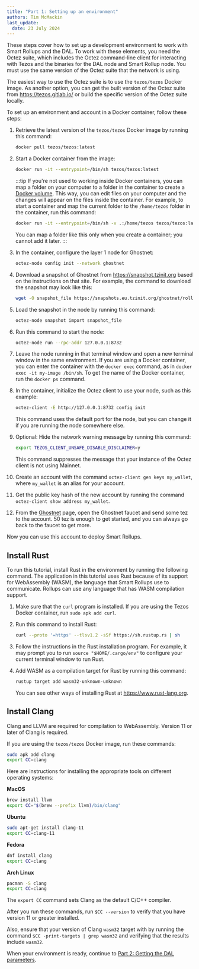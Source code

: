 ```yaml
---
title: "Part 1: Setting up an environment"
authors: Tim McMackin
last_update:
  date: 23 July 2024
---
```


These steps cover how to set up a development environment to work with Smart Rollups and the DAL.
To work with these elements, you need the Octez suite, which includes the Octez command-line client for interacting with Tezos and the binaries for the DAL node and Smart Rollup node.
You must use the same version of the Octez suite that the network is using.

The easiest way to use the Octez suite is to use the `tezos/tezos` Docker image.
As another option, you can get the built version of the Octez suite from https://tezos.gitlab.io/ or build the specific version of the Octez suite locally.

To set up an environment and account in a Docker container, follow these steps:

1. Retrieve the latest version of the `tezos/tezos` Docker image by running this command:

   ```bash
   docker pull tezos/tezos:latest
   ```

1. Start a Docker container from the image:

   ```bash
   docker run -it --entrypoint=/bin/sh tezos/tezos:latest
   ```

   :::tip
   If you're not used to working inside Docker containers, you can map a folder on your computer to a folder in the container to create a [Docker volume](https://docs.docker.com/storage/volumes/).
   This way, you can edit files on your computer and the changes will appear on the files inside the container.
   For example, to start a container and map the current folder to the `/home/tezos` folder in the container, run this command:

   ```bash
   docker run -it --entrypoint=/bin/sh -v .:/home/tezos tezos/tezos:latest
   ```

   You can map a folder like this only when you create a container; you cannot add it later.
   :::

1. In the container, configure the layer 1 node for Ghostnet:

   ```bash
   octez-node config init --network ghostnet
   ```

1. Download a snapshot of Ghostnet from https://snapshot.tzinit.org based on the instructions on that site.
For example, the command to download the snapshot may look like this:

   ```bash
   wget -O snapshot_file https://snapshots.eu.tzinit.org/ghostnet/rolling
   ```

1. Load the snapshot in the node by running this command:

   ```bash
   octez-node snapshot import snapshot_file
   ```

1. Run this command to start the node:

   ```bash
   octez-node run --rpc-addr 127.0.0.1:8732
   ```

1. Leave the node running in that terminal window and open a new terminal window in the same environment.
If you are using a Docker container, you can enter the container with the `docker exec` command, as in `docker exec -it my-image /bin/sh`.
To get the name of the Docker container, run the `docker ps` command.

1. In the container, initialize the Octez client to use your node, such as this example:

   ```bash
   octez-client -E http://127.0.0.1:8732 config init
   ```

   This command uses the default port for the node, but you can change it if you are running the node somewhere else.

1. Optional: Hide the network warning message by running this command:

   ```bash
   export TEZOS_CLIENT_UNSAFE_DISABLE_DISCLAIMER=y
   ```

   This command suppresses the message that your instance of the Octez client is not using Mainnet.

1. Create an account with the command `octez-client gen keys my_wallet`, where `my_wallet` is an alias for your account.

1. Get the public key hash of the new account by running the command `octez-client show address my_wallet`.

1. From the [Ghostnet](https://teztnets.com/ghostnet-about) page, open the Ghostnet faucet and send some tez to the account.
50 tez is enough to get started, and you can always go back to the faucet to get more.

Now you can use this account to deploy Smart Rollups.

## Install Rust

To run this tutorial, install Rust in the environment by running the following command.
The application in this tutorial uses Rust because of its support for WebAssembly (WASM), the language that Smart Rollups use to communicate.
Rollups can use any language that has WASM compilation support.

1. Make sure that the `curl` program is installed.
If you are using the Tezos Docker container, run `sudo apk add curl`.

1. Run this command to install Rust:

   ```bash
   curl --proto '=https' --tlsv1.2 -sSf https://sh.rustup.rs | sh
   ```

1. Follow the instructions in the Rust installation program.
For example, it may prompt you to run `source "$HOME/.cargo/env"` to configure your current terminal window to run Rust.

1. Add WASM as a compilation target for Rust by running this command:

   ```bash
   rustup target add wasm32-unknown-unknown
   ```

   You can see other ways of installing Rust at https://www.rust-lang.org.

## Install Clang

Clang and LLVM are required for compilation to WebAssembly.
Version 11 or later of Clang is required.

If you are using the `tezos/tezos` Docker image, run these commands:

```bash
sudo apk add clang
export CC=clang
```

Here are instructions for installing the appropriate tools on different operating systems:

**MacOS**

```bash
brew install llvm
export CC="$(brew --prefix llvm)/bin/clang"
```

**Ubuntu**

```bash
sudo apt-get install clang-11
export CC=clang-11
```

**Fedora**

```bash
dnf install clang
export CC=clang
```

**Arch Linux**

```bash
pacman -S clang
export CC=clang
```

The `export CC` command sets Clang as the default C/C++ compiler.

After you run these commands, run `$CC --version` to verify that you have version 11 or greater installed.

Also, ensure that your version of Clang `wasm32` target with by running the command `$CC -print-targets | grep wasm32` and verifying that the results include `wasm32`.

When your environment is ready, continue to [Part 2: Getting the DAL parameters](/tutorials/build-files-archive-with-dal/get-dal-params).
